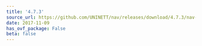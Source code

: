```yaml
---
title: '4.7.3'
source_url: https://github.com/UNINETT/nav/releases/download/4.7.3/nav-4.7.3.tar.gz
date: 2017-11-09
has_ovf_package: False
beta: false
---
```

